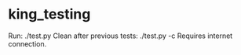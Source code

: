 # king_testing
Run: ./test.py 
Clean after previous tests: ./test.py -c 
Requires internet connection. 